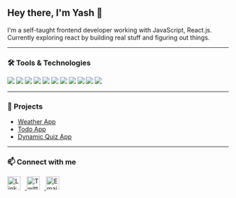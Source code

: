 ## Hey there, I'm Yash 👋

I'm a self-taught frontend developer working with JavaScript, React.js. Currently exploring react by building real stuff and figuring out things.

---

### 🛠 Tools & Technologies

<p align="left">
  <img src="https://img.shields.io/badge/html5-%23E34F26.svg?style=flat&logo=html5&logoColor=white" />
  <img src="https://img.shields.io/badge/css3-%231572B6.svg?style=flat&logo=css3&logoColor=white" />
  <img src="https://img.shields.io/badge/javascript-%23323330.svg?style=flat&logo=javascript&logoColor=%23F7DF1E" />
  <img src="https://img.shields.io/badge/react-%2320232a.svg?style=flat&logo=react&logoColor=%2361DAFB" />
  <img src="https://img.shields.io/badge/node.js-%2343853D.svg?style=flat&logo=node.js&logoColor=white" />
  <img src="https://img.shields.io/badge/express.js-%23404d59.svg?style=flat&logo=express&logoColor=white" />
  <img src="https://img.shields.io/badge/mongodb-%234ea94b.svg?style=flat&logo=mongodb&logoColor=white" />
  <img src="https://img.shields.io/badge/git-%23F05033.svg?style=flat&logo=git&logoColor=white" />
  <img src="https://img.shields.io/badge/github-%23121011.svg?style=flat&logo=github&logoColor=white" />
  <img src="https://img.shields.io/badge/tailwindcss-%2338B2AC.svg?style=flat&logo=tailwind-css&logoColor=white" />
  <img src="https://img.shields.io/badge/vscode-%23007ACC.svg?style=flat&logo=visual-studio-code&logoColor=white" />
</p>

---

### 📌 Projects

- [Weather App](https://my-js-weather-site.vercel.app/)
- [Todo App](https://yashdotdev.github.io/Todo-List/)
- [Dynamic Quiz App](https://trivia-quiz-app-js.netlify.app/)

---

### 📫 Connect with me

<p align="left">
  <a href="https://linkedin.com/in/yashdotdev" target="_blank">
    <img src="https://img.icons8.com/color/48/linkedin.png" alt="LinkedIn" height="30" style="margin-right: 10px"/>
  </a>
  <a href="https://x.com/yashdotdev" target="_blank">
    <img src="https://img.icons8.com/ios-filled/50/000000/x.png" alt="Twitter/X" height="30" style="margin-right: 10px"/>
  </a>
  <a href="mailto:thisisyash459@gmail.com" target="_blank">
    <img src="https://img.icons8.com/color/48/gmail-new.png" alt="Email" height="30"/>
  </a>
</p>
